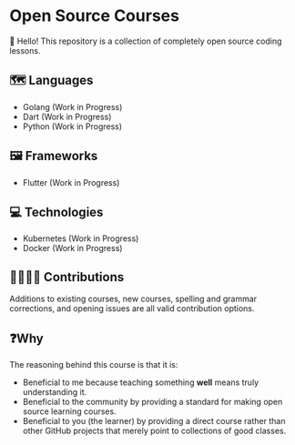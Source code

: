 # Open Source Courses

👋 Hello! This repository is a collection of completely open source coding lessons.

## 🗺️ Languages

* Golang (Work in Progress)
* Dart (Work in Progress)
* Python (Work in Progress)

## 🖼️ Frameworks

* Flutter (Work in Progress)

## 💻 Technologies

* Kubernetes (Work in Progress)
* Docker (Work in Progress)

## 🙋‍♀️🙋‍♂️ Contributions

Additions to existing courses, new courses, spelling and grammar corrections, and opening issues are all valid contribution options.

## ❓Why

The reasoning behind this course is that it is:
* Beneficial to me because teaching something **well** means truly understanding it.
* Beneficial to the community by providing a standard for making open source learning courses.
* Beneficial to you (the learner) by providing a direct course rather than other GitHub projects that merely point to collections of good classes.
